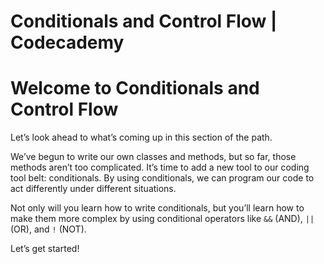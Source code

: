 # Conditionals and Control Flow | Codecademy

# Welcome to Conditionals and Control Flow

Let’s look ahead to what’s coming up in this section of the path.

We’ve begun to write our own classes and methods, but so far, those methods aren’t too complicated. It’s time to add a new tool to our coding tool belt: conditionals. By using conditionals, we can program our code to act differently under different situations.

Not only will you learn how to write conditionals, but you’ll learn how to make them more complex by using conditional operators like `&&` (AND), `||` (OR), and `!` (NOT).

Let’s get started!
